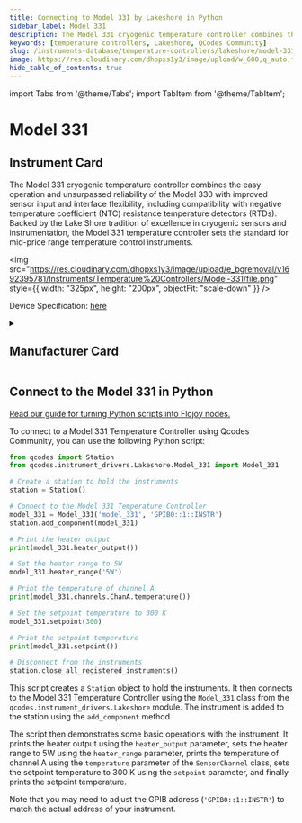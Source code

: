 ```yaml
---
title: Connecting to Model 331 by Lakeshore in Python
sidebar_label: Model 331
description: The Model 331 cryogenic temperature controller combines the easy operation and unsurpassed reliability of the Model 330 with improved sensor input and interface flexibility, including compatibility with negative temperature coefficient (NTC) resistance temperature detectors (RTDs). Backed by the Lake Shore tradition of excellence in cryogenic sensors and instrumentation, the Model 331 temperature controller sets the standard for mid-price range temperature control instruments.
keywords: [temperature controllers, Lakeshore, QCodes Community]
slug: /instruments-database/temperature-controllers/lakeshore/model-331
image: https://res.cloudinary.com/dhopxs1y3/image/upload/w_600,q_auto,f_auto/e_bgremoval/v1692395781/Instruments/Temperature%20Controllers/Model-331/file.jpg
hide_table_of_contents: true
---
```


import Tabs from '@theme/Tabs';
import TabItem from '@theme/TabItem';

# Model 331

## Instrument Card

<div className="flex">

<div>

The Model 331 cryogenic temperature controller combines the easy operation and unsurpassed reliability of the Model 330 with improved sensor input and interface flexibility, including compatibility with negative temperature coefficient (NTC) resistance temperature detectors (RTDs). Backed by the Lake Shore tradition of excellence in cryogenic sensors and instrumentation, the Model 331 temperature controller sets the standard for mid-price range temperature control instruments.

</div>

<img src="https://res.cloudinary.com/dhopxs1y3/image/upload/e_bgremoval/v1692395781/Instruments/Temperature%20Controllers/Model-331/file.png" style={{ width: "325px", height: "200px", objectFit: "scale-down" }} />

</div>

<div className="flex text-center">

<p>Device Specification: <a target="\_blank" href="https://www.lakeshore.com/docs/default-source/product-downloads/331_manual.pdf?sfvrsn=5ed3bf08_1">here</a></p>

</div>

<details style={{ marginTop: "15px"}}>
<summary><h2>Manufacturer Card</h2></summary>

<img src="https://res.cloudinary.com/dhopxs1y3/image/upload/v1692813206/Instruments/Vendor%20Logos/Lakeshore_Cryotronics.png" style={{ width: "100%", height: "170px",objectFit: "scale-down" }} />

Supporting advanced scientific research, Lake Shore is a leading global innovator in measurement and control solutions.

<ul>
  <li>Headquarters: Westerville, Ohio, USA</li>
  <li>Yearly Revenue (millions, USD): 21.4</li>
  <li>Vendor Website: <a href="https://www.lakeshore.com/home">here</a></li>
</ul>
</details>

## Connect to the Model 331 in Python

[Read our guide for turning Python scripts into Flojoy nodes.](https://docs.flojoy.ai/custom-nodes/creating-custom-node/)
<Tabs>
<TabItem value="QCodes Community" label="QCodes Community">

To connect to a Model 331 Temperature Controller using Qcodes Community, you can use the following Python script:

```python
from qcodes import Station
from qcodes.instrument_drivers.Lakeshore.Model_331 import Model_331

# Create a station to hold the instruments
station = Station()

# Connect to the Model 331 Temperature Controller
model_331 = Model_331('model_331', 'GPIB0::1::INSTR')
station.add_component(model_331)

# Print the heater output
print(model_331.heater_output())

# Set the heater range to 5W
model_331.heater_range('5W')

# Print the temperature of channel A
print(model_331.channels.ChanA.temperature())

# Set the setpoint temperature to 300 K
model_331.setpoint(300)

# Print the setpoint temperature
print(model_331.setpoint())

# Disconnect from the instruments
station.close_all_registered_instruments()
```

This script creates a `Station` object to hold the instruments. It then connects to the Model 331 Temperature Controller using the `Model_331` class from the `qcodes.instrument_drivers.Lakeshore` module. The instrument is added to the station using the `add_component` method.

The script then demonstrates some basic operations with the instrument. It prints the heater output using the `heater_output` parameter, sets the heater range to 5W using the `heater_range` parameter, prints the temperature of channel A using the `temperature` parameter of the `SensorChannel` class, sets the setpoint temperature to 300 K using the `setpoint` parameter, and finally prints the setpoint temperature.

Note that you may need to adjust the GPIB address (`'GPIB0::1::INSTR'`) to match the actual address of your instrument.

</TabItem>
</Tabs>